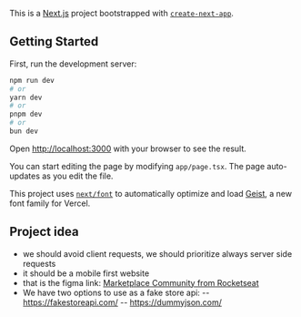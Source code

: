 This is a [Next.js](https://nextjs.org) project bootstrapped with [`create-next-app`](https://nextjs.org/docs/app/api-reference/cli/create-next-app).

## Getting Started

First, run the development server:

```bash
npm run dev
# or
yarn dev
# or
pnpm dev
# or
bun dev
```

Open [http://localhost:3000](http://localhost:3000) with your browser to see the result.

You can start editing the page by modifying `app/page.tsx`. The page auto-updates as you edit the file.

This project uses [`next/font`](https://nextjs.org/docs/app/building-your-application/optimizing/fonts) to automatically optimize and load [Geist](https://vercel.com/font), a new font family for Vercel.

## Project idea

- we should avoid client requests, we should prioritize always server side requests
- it should be a mobile first website
- that is the figma link: [Marketplace Community from Rocketseat](https://www.figma.com/design/HfERVSfkkc1AEeZRGbN0CR/Marketplace--Community-?node-id=3-376&p=f&t=PmBnsO4kcw4nvqms-0)
- We have two options to use as a fake store api:
  -- https://fakestoreapi.com/
  -- https://dummyjson.com/

